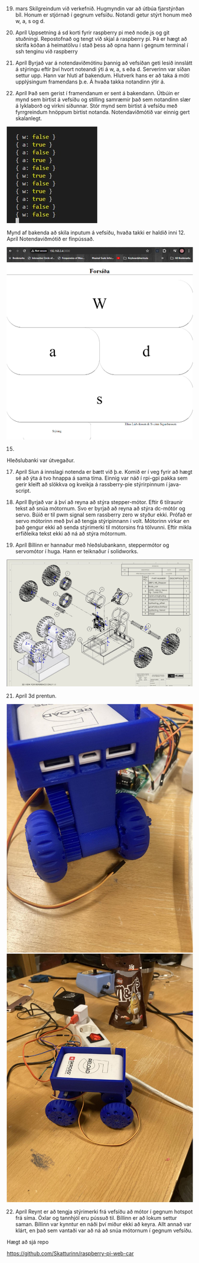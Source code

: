 19. mars 
Skilgreindum við verkefnið. Hugmyndin var að útbúa fjarstýrðan bíl. Honum er stjórnað í gegnum vefsíðu. Notandi getur stýrt honum með w, a, s og d.

9. Apríl 
Uppsetning á sd korti fyrir raspberry pi með node.js og git stuðningi. Repostofnað og tengt við skjal á raspberry pi. Þá er hægt að skrifa kóðan á heimatölvu í stað þess að opna hann i gegnum terminal í ssh tenginu við raspberry

10. Apríl
Byrjað var á notendaviðmótinu þannig að vefsíðan geti lesið innslátt á stýringu eftir því hvort noteandi ýti á w, a, s eða d. Serverinn var síðan settur upp. Hann var hluti af bakendum. Hlutverk hans er að taka á móti  upplýsingum framendans þ.e. Á hvaða takka notandinn ýtir á.



12. Apríl
Það sem gerist í framendanum er sent á bakendann. Útbúin er mynd sem birtist á vefsíðu og stilling samræmir það sem notandinn slær á lyklaborð og virkni síðunnar. Stór mynd sem birtist á vefsíðu með fyrrgreindum hnöppum birtist notanda. Notendaviðmótið var einnig gert skalanlegt.


![mynd af sidu](/myndafsidu2.jpg)



Mynd af bakenda að skila inputum á vefsíðu, hvaða takki er haldið inni
12. Apríl
Notendaviðmótið er fínpússað.


![mynd af sidu](/myndafsidu.jpg)



15.
Hleðslubanki var útvegaður.

17. Apríl
Síun á innslagi notenda er bætt við þ.e. Komið er í veg fyrir að hægt sé að ýta á tvo hnappa á sama tíma. Einnig var náð í rpi-gpi pakka sem gerir kleift að slökkva og kveikja á rassberry-pie  stýrirpinnum í java-script.

18. Apríl
Byrjað var á því að reyna að stýra stepper-mótor. Eftir 6 tilraunir tekst að snúa mótornum. Svo er byrjað að reyna að stýra dc-mótór og servo. Búið er til pwm signal sem rassberry zero w styður ekki. Prófað er servo mótorinn með því að tengja stýripinnann í volt. Mótorinn virkar en það gengur ekki að senda stýrimerki til mótorsins frá tölvunni. Eftir mikla erfiðleika tekst ekki að ná að stýra mótornum.

19. Apríl
Bíllinn er hannaður með hleðslubankann, steppermótor og servomótor í huga. Hann er teiknaður í solidworks.

![bill3](/bill3.jpg)

21. Apríl 
3d prentun.


![bill](/bill1.jpg)
![bill2](/bill2.jpg)


22. Apríl 
Reynt er að tengja stýrimerki frá vefsíðu að mótor í gegnum hotspot frá síma. Öxlar og tannhjól eru pússuð til. Bíllinn er að lokum settur saman. Bíllinn var kynntur en náði því miður ekki að keyra. Allt annað var klárt, en það sem vantaði var að ná að snúa mótornum í gegnum vefsíðu.



Hægt að sjá repo

https://github.com/Skatturinn/raspberry-pi-web-car
